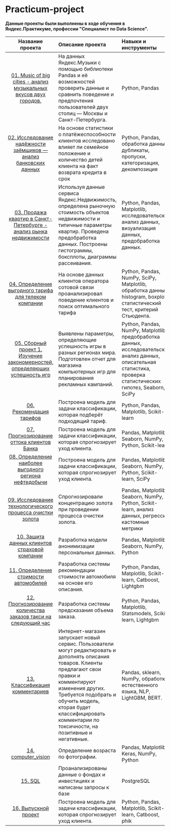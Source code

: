 # Practicum-project
**Данные проекты были выполнены в ходе обучения в Яндекс.Практикуме, профессии "Специалист по Data Science".**

| Название проекта | Описание проекта | Навыки и инструменты |
| :---------------: | :--------------- | :------------------- |
| [01. Music of big cities - анализ музыкальных вкусов двух городов.](https://github.com/bnderos/Practicum-project/tree/main/01.%20Music%20of%20big%20cities) |На данных Яндекс.Музыки c помощью библиотеки Pandas и её возможностей проверить данные и сравнить поведение и предпочтения пользователей двух столиц — Москвы и Санкт-Петербурга. | Python, Pandas |
| [02. Исследование надёжности заёмщиков — анализ банковских данных](https://github.com/bnderos/Practicum-project/tree/main/02.%20Исследование%20надёжности%20заёмщиков%20—%20анализ%20банковских%20данных) |На основе статистики о платёжеспособности клиентов исследовано влияет ли семейное положение и количество детей клиента на факт возврата кредита в срок | Python, Pandas, обработка данных, дубликаты, пропуски, категоризация, декомпозиция |
| [03. Продажа квартир в Санкт-Петербурге - анализ рынка недвижимости](https://github.com/bnderos/Practicum-project/tree/main/03.%20Исследование%20объявлений%20о%20продаже%20квартир) | Используя данные сервиса Яндекс.Недвижимость, определена рыночную стоимость объектов недвижимости и типичные параметры квартир. Проведена предобработка данных. Построены гистограммы, боксплоты, диаграммы рассеивания. | Python, Pandas, Matplotlib, исследовательский анализ данных, визуализация данных, предобработка данных. |
| [04. Определение выгодного тарифа для телеком компании](https://github.com/bnderos/Practicum-project/tree/main/04.%20Определение%20выгодного%20тарифа%20для%20телеком%20компании) | На основе данных клиентов оператора сотовой связи проанализировал поведение клиентов и поиск оптимального тарифа | Python, Pandas, NumPy, SciPy, Matplotlib, обработка данных, histogram, boxplot, статистический тест, критерий Стьюдента. |
| [05. Сборный проект 1. Изучение закономерностей, определяющих успешность игр](https://github.com/bnderos/Practicum-project/tree/main/05.%20Сборный%20проект%201%20Оценка%20успешности%20игр) | Выявлены параметры, определяющие успешность игры в разных регионах мира. Подготовлен отчет для магазина компьютерных игр для планирования рекламных кампаний. | Python, Pandas, NumPy, Matplotlib, предобработка данных, исследовательский анализ данных, описательная статистика, проверка статистических гипотез, Seaborn, SciPy |
| [06. Рекомендация тарифов](https://github.com/bnderos/Practicum-project/tree/main/06.%20Рекомендация%20тарифов) | Построена модель для задачи классификации, которая подберёт подходящий тариф. | Python, Pandas, Matplotlib, Scikit-learn |
| [07. Прогнозирование оттока клиентов Банка](https://github.com/bnderos/Practicum-project/tree/main/07.%20Прогнозирование%20оттока%20клиентов%20Банка) | Построена модель для задачи классификации, которая спрогнозирует уход клиента. | Pandas, Matplotlib, Seaborn, NumPy, Python, Scikit-learn |
| [08. Определение наиболее выгодного региона нефтедобычи](https://github.com/bnderos/Practicum-project/tree/main/08.%20Определение%20наиболее%20выгодного%20региона%20нефтедобычи) | Построена модель для задачи классификации, которая спрогнозирует уход клиента. | Pandas, Matplotlib, Seaborn, NumPy, Python, Scikit-learn, SciPy |
| [09. Исследование технологического процесса очистки золота](https://github.com/bnderos/Practicum-project/tree/main/09.%20Исследование%20технологического%20процесса%20очистки%20золота) | Спрогнозировали концентрацию золота при проведении процесса очистки золота. | Pandas, Matplotlib, Seaborn, NumPy, Python, Scikit-learn, анализ данных, регрессия, кастомные метрики |
| [10. Защита данных клиентов страховой компании](https://github.com/bnderos/Practicum-project/tree/main/10.%20Защита%20данных%20клиентов%20страховой%20компании) | Разработка модели анонимизации персональных данных. | Pandas, Matplotlib, Seaborn, NumPy, Python |
| [11. Определение стоимости автомобилей](https://github.com/bnderos/Practicum-project/tree/main/11.%20Определение%20стоимости%20автомобилей) | Разработка системы рекомендации стоимости автомобиля на основе его описания. | Python, Pandas, Matplotlib, Scikit-learn, Catboost, Lightgbm |
| [12. Прогнозирование количества заказов такси на следующий час](https://github.com/bnderos/Practicum-project/tree/main/11.%20Определение%20стоимости%20автомобилей) | Разработка системы предсказания объема заказа. | Python, Pandas, Matplotlib, Statsmodels, Scikit-learn, Lightgbm |
| [13. Классификация комментариев](https://github.com/bnderos/Practicum-project/tree/main/13.%20Классификация%20комментариев) | Интернет-магазин запускает новый сервис. Пользователи могут редактировать и дополнять описания товаров. Клиенты предлагают свои правки и комментируют изменения других. Требуется подобрать и обучить модель, кторая будет классифицировать комментарии по токсичности, на позитивные и негативные. | Pandas, sklearn, NumPy, обработка естественного языка, NLP, LightGBM, BERT. |
| [14. computer_vision](https://github.com/bnderos/Practicum-project/tree/main/14.%20computer_vision) | Определение возраста по фотографии. | Pandas, Matplotlib, Keras, NumPy, Python |
| [15. SQL](https://github.com/bnderos/Practicum-project/tree/main/15.%20SQL) | Проанализированы данные о фондах и инвестициях и написаны запросы к базе | PostgreSQL |
| [16. Выпускной проект](https://github.com/bnderos/Practicum-project/tree/main/16.%20Выпускной%20проект) | Построена модель для задачи классификации, которая спрогнозирует уход клиента. | Python, Pandas, Matplotlib, Scikit-learn, Catboost, phik |

